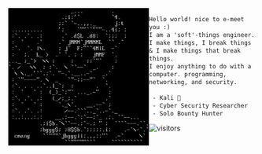 <img align="left" height="280" src="https://github.com/verdipratama/idcart-assets/blob/master/giphy.gif"/>
    
    Hello world! nice to e-meet you :)
    I am a 'soft'-things engineer.
    I make things, I break things & I make things that break things.
    I enjoy anything to do with a computer. programming, networking, and security.
    
     - Kali 💙
     - Cyber Security Researcher
     - Solo Bounty Hunter
    
![visitors](https://visitor-badge.laobi.icu/badge?page_id=verdipratama.verdipratama)
